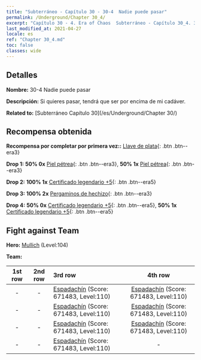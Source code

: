 ```yaml
---
title: "Subterráneo - Capítulo 30 - 30-4  Nadie puede pasar"
permalink: /Underground/Chapter 30_4/
excerpt: "Capítulo 30 - 4. Era of Chaos  Subterráneo - Capítulo 30_4. 30-4  Nadie puede pasar"
last_modified_at: 2021-04-27
locale: es
ref: "Chapter 30_4.md"
toc: false
classes: wide
---
```


## Detalles

 **Nombre:** 30-4  Nadie puede pasar

 **Descripción:**       Si quieres pasar, tendrá que ser por encima de mi cadáver.

 **Related to:** [Subterráneo Capítulo 30](/es/Underground/Chapter 30/)

## Recompensa obtenida

 **Recompensa por completar por primera vez::** [Llave de plata](/ItemsES/con_693/){: .btn .btn--era3}

 **Drop 1:** **50% 0x** [Piel pétrea](/ItemsES/her_452/){: .btn .btn--era3}, **50% 1x** [Piel pétrea](/ItemsES/her_452/){: .btn .btn--era3}

 **Drop 2:** **100% 1x** [Certificado legendario +5](/ItemsES/mat_102/){: .btn .btn--era5}

 **Drop 3:** **100% 2x** [Pergaminos de hechizo](/ItemsES/con_694/){: .btn .btn--era3}

 **Drop 4:** **50% 0x** [Certificado legendario +5](/ItemsES/mat_102/){: .btn .btn--era5}, **50% 1x** [Certificado legendario +5](/ItemsES/mat_102/){: .btn .btn--era5}


## Fight against Team
 **Hero:** [Mullich](/es/heroes/Mullich/) (Level:104)

 **Team:**


  | 1st row | 2nd row | 3rd row | 4th row |
  |:----:|:----:|:----|:----:|
  | - | - | [Espadachín](/es/units/Swordsman/) (Score: 671483, Level:110)  | [Espadachín](/es/units/Swordsman/) (Score: 671483, Level:110)  |
  | - | - | [Espadachín](/es/units/Swordsman/) (Score: 671483, Level:110)  | [Espadachín](/es/units/Swordsman/) (Score: 671483, Level:110)  |
  | - | - | [Espadachín](/es/units/Swordsman/) (Score: 671483, Level:110)  | [Espadachín](/es/units/Swordsman/) (Score: 671483, Level:110)  |
  | - | - | [Espadachín](/es/units/Swordsman/) (Score: 671483, Level:110)  | - |


